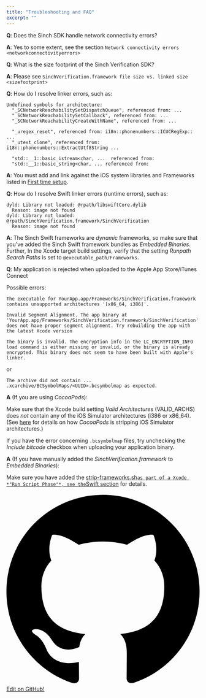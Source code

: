 ```yaml
---
title: "Troubleshooting and FAQ"
excerpt: ""
---
```

**Q**: Does the Sinch SDK handle network connectivity errors?

**A**: Yes to some extent, see the section `Network connectivity errors
<networkconnectivityerrors>`

**Q**: What is the size footprint of the Sinch Verification SDK?

**A**: Please see `SinchVerification.framework file size vs. linked size
<sizefootprint>`

**Q**: How do I resolve linker errors, such as:
```text
Undefined symbols for architecture:
  "_SCNetworkReachabilitySetDispatchQueue", referenced from: ...
  "_SCNetworkReachabilitySetCallback", referenced from: ...
  "_SCNetworkReachabilityCreateWithName", referenced from: ...

  "_uregex_reset", referenced from: i18n::phonenumbers::ICUCRegExp:: ...
  "_utext_clone", referenced from: i18n::phonenumbers::ExtractUtf8String ...

  "std::__1::basic_istream<char, ...  referenced from:
  "std::__1::basic_string<char, ... referenced from:
```


**A**: You must add and link against the iOS system libraries and Frameworks listed in [First time setup](doc:verification-ios-first-time-setup).

**Q**: How do I resolve Swift linker errors (runtime errors), such as:
```text
dyld: Library not loaded: @rpath/libswiftCore.dylib
  Reason: image not found
dyld: Library not loaded: @rpath/SinchVerification.framework/SinchVerification
  Reason: image not found
```


**A**: The Sinch Swift frameworks are *dynamic* frameworks, so make sure that you've added the Sinch Swift framework bundles as *Embedded Binaries*. Further, In the Xcode target build settings, verify that the setting *Runpath Search Paths* is set to `@executable_path/Frameworks`.

**Q**: My application is rejected when uploaded to the Apple App Store/iTunes Connect

Possible errors:
```text
The executable for YourApp.app/Frameworks/SinchVerification.framework contains unsupported architectures '[x86_64, i386]'.
    
Invalid Segment Alignment. The app binary at 'YourApp.app/Frameworks/SinchVerification.framework/SinchVerification' does not have proper segment alignment. Try rebuilding the app with the latest Xcode version
    
The binary is invalid. The encryption info in the LC_ENCRYPTION_INFO load command is either missing or invalid, or the binary is already encrypted. This binary does not seem to have been built with Apple's linker.
```


or
```text
The archive did not contain ... .xcarchive/BCSymbolMaps/<UUID>.bcsymbolmap as expected.
```


**A** (If you are using *CocoaPods*):

Make sure that the Xcode build setting *Valid Architectures* (VALID\_ARCHS) does *not* contain any of the iOS Simulator architectures (i386 or x86\_64). (See [here](https://github.com/CocoaPods/CocoaPods/blob/691e3de4405a0b7174ccd9ca85912a045d286aa2/lib/cocoapods/generator/embed_frameworks_script.rb#L111) for details on how *CocoaPods* is stripping iOS Simulator architectures.)

If you have the error concerning `.bcsymbolmap` files, try unchecking the *Include bitcode* checkbox when uploading your application binary.

**A** (If you have manually added the *SinchVerification.framework* to *Embedded Binaries*):

Make sure you have added the [strip-frameworks.sh` as part of a Xcode *"Run Script Phase"*, see the `Swift section](doc:verification-ios-swift-sdk) for details.

<a class="gitbutton pill" target="_blank" href="https://github.com/sinch/docs/blob/master/docs/verification/verification-for-ios/verification-ios-troubleshooting-and-faq.md">
                        <span class="icon medium">
                            <svg xmlns="http://www.w3.org/2000/svg" role="img" viewBox="0 0 24 24"><title>GitHub icon</title><path d="M 12 0.297 c -6.63 0 -12 5.373 -12 12 c 0 5.303 3.438 9.8 8.205 11.385 c 0.6 0.113 0.82 -0.258 0.82 -0.577 c 0 -0.285 -0.01 -1.04 -0.015 -2.04 c -3.338 0.724 -4.042 -1.61 -4.042 -1.61 C 4.422 18.07 3.633 17.7 3.633 17.7 c -1.087 -0.744 0.084 -0.729 0.084 -0.729 c 1.205 0.084 1.838 1.236 1.838 1.236 c 1.07 1.835 2.809 1.305 3.495 0.998 c 0.108 -0.776 0.417 -1.305 0.76 -1.605 c -2.665 -0.3 -5.466 -1.332 -5.466 -5.93 c 0 -1.31 0.465 -2.38 1.235 -3.22 c -0.135 -0.303 -0.54 -1.523 0.105 -3.176 c 0 0 1.005 -0.322 3.3 1.23 c 0.96 -0.267 1.98 -0.399 3 -0.405 c 1.02 0.006 2.04 0.138 3 0.405 c 2.28 -1.552 3.285 -1.23 3.285 -1.23 c 0.645 1.653 0.24 2.873 0.12 3.176 c 0.765 0.84 1.23 1.91 1.23 3.22 c 0 4.61 -2.805 5.625 -5.475 5.92 c 0.42 0.36 0.81 1.096 0.81 2.22 c 0 1.606 -0.015 2.896 -0.015 3.286 c 0 0.315 0.21 0.69 0.825 0.57 C 20.565 22.092 24 17.592 24 12.297 c 0 -6.627 -5.373 -12 -12 -12" /></svg>
                        </span>
                        Edit on GitHub!</a>